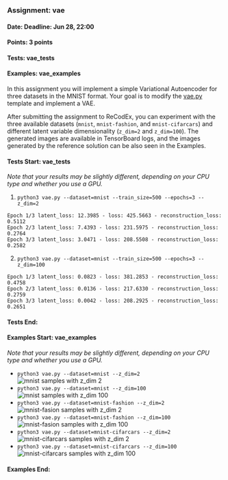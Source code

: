 ### Assignment: vae
#### Date: Deadline: Jun 28, 22:00
#### Points: 3 points
#### Tests: vae_tests
#### Examples: vae_examples

In this assignment you will implement a simple Variational Autoencoder
for three datasets in the MNIST format. Your goal is to modify the
[vae.py](https://github.com/ufal/npfl138/tree/master/labs/12/vae.py)
template and implement a VAE.

After submitting the assignment to ReCodEx, you can experiment with the three
available datasets (`mnist`, `mnist-fashion`, and `mnist-cifarcars`) and
different latent variable dimensionality (`z_dim=2` and `z_dim=100`).
The generated images are available in TensorBoard logs, and the images
generated by the reference solution can be also seen in the Examples.

#### Tests Start: vae_tests
_Note that your results may be slightly different, depending on your CPU type and whether you use a GPU._

1. `python3 vae.py --dataset=mnist --train_size=500 --epochs=3 --z_dim=2`
```
Epoch 1/3 latent_loss: 12.3985 - loss: 425.5663 - reconstruction_loss: 0.5112
Epoch 2/3 latent_loss: 7.4393 - loss: 231.5975 - reconstruction_loss: 0.2764
Epoch 3/3 latent_loss: 3.0471 - loss: 208.5508 - reconstruction_loss: 0.2582
```

2. `python3 vae.py --dataset=mnist --train_size=500 --epochs=3 --z_dim=100`
```
Epoch 1/3 latent_loss: 0.0823 - loss: 381.2853 - reconstruction_loss: 0.4758
Epoch 2/3 latent_loss: 0.0136 - loss: 217.6330 - reconstruction_loss: 0.2759
Epoch 3/3 latent_loss: 0.0042 - loss: 208.2925 - reconstruction_loss: 0.2651
```
#### Tests End:
#### Examples Start: vae_examples
_Note that your results may be slightly different, depending on your CPU type and whether you use a GPU._
- `python3 vae.py --dataset=mnist --z_dim=2`
![mnist samples with z_dim 2](https://ufal.mff.cuni.cz/~straka/courses/npfl138/2324/demos/vae_mnist_z2.png)
- `python3 vae.py --dataset=mnist --z_dim=100`
![mnist samples with z_dim 100](https://ufal.mff.cuni.cz/~straka/courses/npfl138/2324/demos/vae_mnist_z100.png)
- `python3 vae.py --dataset=mnist-fashion --z_dim=2`
![mnist-fasion samples with z_dim 2](https://ufal.mff.cuni.cz/~straka/courses/npfl138/2324/demos/vae_mnist-fashion_z2.png)
- `python3 vae.py --dataset=mnist-fashion --z_dim=100`
![mnist-fasion samples with z_dim 100](https://ufal.mff.cuni.cz/~straka/courses/npfl138/2324/demos/vae_mnist-fashion_z100.png)
- `python3 vae.py --dataset=mnist-cifarcars --z_dim=2`
![mnist-cifarcars samples with z_dim 2](https://ufal.mff.cuni.cz/~straka/courses/npfl138/2324/demos/vae_mnist-cifarcars_z2.png)
- `python3 vae.py --dataset=mnist-cifarcars --z_dim=100`
![mnist-cifarcars samples with z_dim 100](https://ufal.mff.cuni.cz/~straka/courses/npfl138/2324/demos/vae_mnist-cifarcars_z100.png)
#### Examples End:
